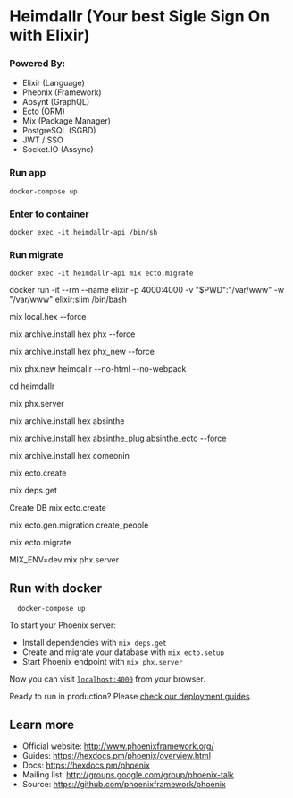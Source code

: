 # Heimdallr (Your best Sigle Sign On with Elixir)

### Powered By:

- Elixir (Language)
- Pheonix (Framework)
- Absynt (GraphQL)
- Ecto (ORM)
- Mix (Package Manager)
- PostgreSQL (SGBD)
- JWT / SSO
- Socket.IO (Assync)

### Run app

```
docker-compose up
```

### Enter to container

```
docker exec -it heimdallr-api /bin/sh
```

### Run migrate

```
docker exec -it heimdallr-api mix ecto.migrate
```

docker run -it --rm --name elixir -p 4000:4000 -v "\$PWD":"/var/www" -w "/var/www" elixir:slim /bin/bash

mix local.hex --force

mix archive.install hex phx --force

mix archive.install hex phx_new --force

mix phx.new heimdallr --no-html --no-webpack

cd heimdallr

mix phx.server

mix archive.install hex absinthe

mix archive.install hex absinthe_plug absinthe_ecto --force

mix archive.install hex comeonin

mix ecto.create

mix deps.get

Create DB
mix ecto.create

mix ecto.gen.migration create_people

mix ecto.migrate

MIX_ENV=dev mix phx.server

## Run with docker

```
  docker-compose up
```

To start your Phoenix server:

- Install dependencies with `mix deps.get`
- Create and migrate your database with `mix ecto.setup`
- Start Phoenix endpoint with `mix phx.server`

Now you can visit [`localhost:4000`](http://localhost:4000) from your browser.

Ready to run in production? Please [check our deployment guides](https://hexdocs.pm/phoenix/deployment.html).

## Learn more

- Official website: http://www.phoenixframework.org/
- Guides: https://hexdocs.pm/phoenix/overview.html
- Docs: https://hexdocs.pm/phoenix
- Mailing list: http://groups.google.com/group/phoenix-talk
- Source: https://github.com/phoenixframework/phoenix
